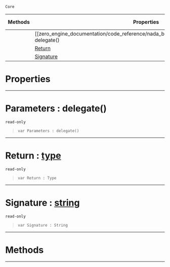  `Core`

|Methods|Properties|Base Classes|Derived Classes|
|---|---|---|---|
| |[[zero_engine_documentation/code_reference/nada_base_types/delegatetype/#parameters-delegate() | Parameters]]|[type](https://github.com/zeroengineteam/ZeroDocs/blob/master/code_reference/nada_base_types/type.markdown)| |
| |[ Return](https://github.com/zeroengineteam/ZeroDocs/blob/master/code_reference/nada_base_types/delegatetype.markdown#return-zero-engine-docum)| | |
| |[ Signature](https://github.com/zeroengineteam/ZeroDocs/blob/master/code_reference/nada_base_types/delegatetype.markdown#signature-zero-engine-do)| | |


 #  Properties


---  
 #  Parameters : delegate()

 `read-only`

> 
> ``` lang=cpp, name=Nada
> var Parameters : delegate()


---  
 #  Return : [type](https://github.com/zeroengineteam/ZeroDocs/blob/master/code_reference/nada_base_types/type.markdown)

 `read-only`

> 
> ``` lang=cpp, name=Nada
> var Return : Type


---  
 #  Signature : [string](https://github.com/zeroengineteam/ZeroDocs/blob/master/code_reference/nada_base_types/string.markdown)

 `read-only`

> 
> ``` lang=cpp, name=Nada
> var Signature : String


---  
 #  Methods


---  
 

 